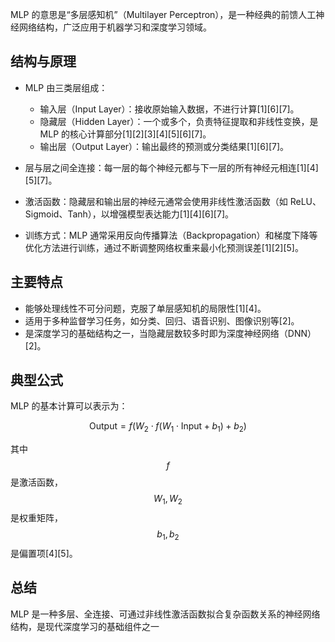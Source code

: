 MLP 的意思是“多层感知机”（Multilayer Perceptron），是一种经典的前馈人工神经网络结构，广泛应用于机器学习和深度学习领域。

## 结构与原理

- MLP 由三类层组成：
  - 输入层（Input Layer）：接收原始输入数据，不进行计算[1][6][7]。
  - 隐藏层（Hidden Layer）：一个或多个，负责特征提取和非线性变换，是 MLP 的核心计算部分[1][2][3][4][5][6][7]。
  - 输出层（Output Layer）：输出最终的预测或分类结果[1][6][7]。

- 层与层之间全连接：每一层的每个神经元都与下一层的所有神经元相连[1][4][5][7]。

- 激活函数：隐藏层和输出层的神经元通常会使用非线性激活函数（如 ReLU、Sigmoid、Tanh），以增强模型表达能力[1][4][6][7]。

- 训练方式：MLP 通常采用反向传播算法（Backpropagation）和梯度下降等优化方法进行训练，通过不断调整网络权重来最小化预测误差[1][2][5]。

## 主要特点

- 能够处理线性不可分问题，克服了单层感知机的局限性[1][4]。
- 适用于多种监督学习任务，如分类、回归、语音识别、图像识别等[2]。
- 是深度学习的基础结构之一，当隐藏层数较多时即为深度神经网络（DNN）[2]。

## 典型公式

MLP 的基本计算可以表示为：

$$
\text{Output} = f(W_2 \cdot f(W_1 \cdot \text{Input} + b_1) + b_2)
$$

其中 $$f$$ 是激活函数，$$W_1, W_2$$ 是权重矩阵，$$b_1, b_2$$ 是偏置项[4][5]。

## 总结

MLP 是一种多层、全连接、可通过非线性激活函数拟合复杂函数关系的神经网络结构，是现代深度学习的基础组件之一